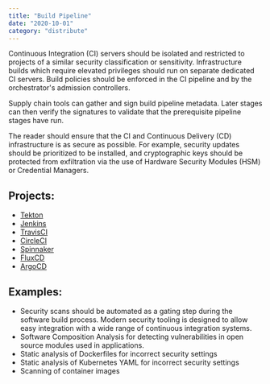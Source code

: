 ```yaml
---
title: "Build Pipeline"
date: "2020-10-01"
category: "distribute"
---
```

Continuous Integration (CI) servers should be isolated and restricted to projects of a similar security classification or sensitivity. Infrastructure builds which require elevated privileges should run on separate dedicated CI servers. Build policies should be enforced in the CI pipeline and by the orchestrator's admission controllers.

Supply chain tools can gather and sign build pipeline metadata. Later stages can then verify the signatures to validate that the prerequisite pipeline stages have run.

The reader should ensure that the CI and Continuous Delivery (CD) infrastructure is as secure as possible. For example, security updates should be prioritized to be installed, and cryptographic keys should be protected from exfiltration via the use of Hardware Security Modules (HSM) or Credential Managers.

## Projects:
- [Tekton](https://github.com/tektoncd/pipeline)
- [Jenkins](https://www.jenkins.io/)
- [TravisCI](https://travis-ci.org/)
- [CircleCI](https://circleci.com/)
- [Spinnaker](https://spinnaker.io/)
- [FluxCD](https://github.com/fluxcd/flux)
- [ArgoCD](https://github.com/argoproj/argo-cd)

<!---
## Commercial Projects:
- [Bamboo](https://www.atlassian.com/software/bamboo)
- [Armory](https://www.armory.io/)
- [Snyk](https://snyk.io)
- [TeamCity](https://www.jetbrains.com/teamcity/)
- [Bamboo](https://www.atlassian.com/software/bamboo
- [Github Actions](https://github.com/features/actions)
- [GitLab](https://docs.gitlab.com/ee/ci/pipelines/)
-->

## Examples:
- Security scans should be automated as a gating step during the software build process. Modern security tooling is designed to allow easy integration with a wide range of continuous integration systems. 
- Software Composition Analysis for detecting vulnerabilities in open source modules used in applications. 
- Static analysis of Dockerfiles for incorrect security settings
- Static analysis of Kubernetes YAML for incorrect security settings
- Scanning of container images 

